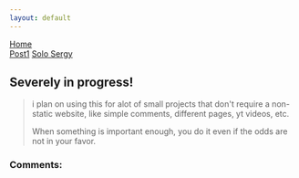 ```yaml
---
layout: default
---
```


[Home](./)              
              [Post1](./post1)
   [Solo Sergy](./solo_sergy)


## Severely in progress!

> i plan on using this for alot of small projects that don't require a non-static website, like simple comments, different pages, yt videos, etc.
>
> When something is important enough, you do it even if the odds are not in your favor.

### Comments:
<script src="https://utteranc.es/client.js"
        repo="BamsTheSergal/bamsthesergal.github.io"
        issue-term="pathname"
        label="comments"
        theme="github-light"
        crossorigin="anonymous"
        async>
</script>

